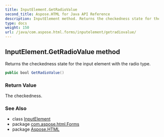 ```yaml
---
title: InputElement.GetRadioValue
second_title: Aspose.HTML for Java API Reference
description: InputElement method. Returns the checkedness state for the input element with the radio type
type: docs
weight: 150
url: /java/com.aspose.html.forms/inputelement/getradiovalue/
---
```

## InputElement.GetRadioValue method

Returns the checkedness state for the input element with the radio type.

```java
public bool GetRadioValue()
```

### Return Value

The checkedness.

### See Also

* class [InputElement](../)
* package [com.aspose.html.Forms](../../inputelement/)
* package [Aspose.HTML](../../../)
